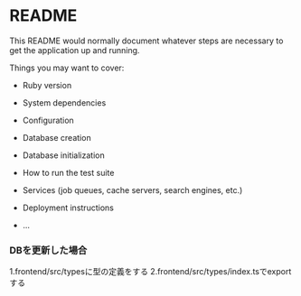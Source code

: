 # README

This README would normally document whatever steps are necessary to get the
application up and running.

Things you may want to cover:

* Ruby version

* System dependencies

* Configuration

* Database creation

* Database initialization

* How to run the test suite

* Services (job queues, cache servers, search engines, etc.)

* Deployment instructions

* ...


### DBを更新した場合
1.frontend/src/typesに型の定義をする
2.frontend/src/types/index.tsでexportする
